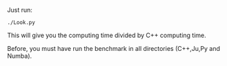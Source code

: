 Just run:

```
./Look.py
```
This will give you the computing time divided by C++ computing time.

Before, you must have run the benchmark in all directories
(C++,Ju,Py and Numba). 
